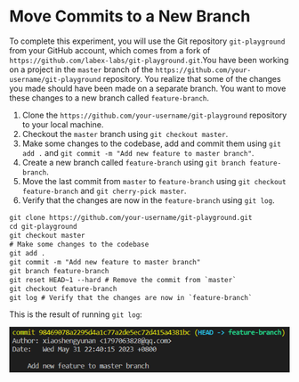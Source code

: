 # Move Commits to a New Branch

To complete this experiment, you will use the Git repository `git-playground` from your GitHub account, which comes from a fork of `https://github.com/labex-labs/git-playground.git`.You have been working on a project in the `master` branch of the `https://github.com/your-username/git-playground` repository. You realize that some of the changes you made should have been made on a separate branch. You want to move these changes to a new branch called `feature-branch`.

1. Clone the `https://github.com/your-username/git-playground` repository to your local machine.
2. Checkout the `master` branch using `git checkout master`.
3. Make some changes to the codebase, add and commit them using `git add .` and `git commit -m "Add new feature to master branch"`.
4. Create a new branch called `feature-branch` using `git branch feature-branch`.
5. Move the last commit from `master` to `feature-branch` using `git checkout feature-branch` and `git cherry-pick master`.
6. Verify that the changes are now in the `feature-branch` using `git log`.

```shell
git clone https://github.com/your-username/git-playground.git
cd git-playground
git checkout master
# Make some changes to the codebase
git add .
git commit -m "Add new feature to master branch"
git branch feature-branch
git reset HEAD~1 --hard # Remove the commit from `master`
git checkout feature-branch
git log # Verify that the changes are now in `feature-branch`
```

This is the result of running `git log`:

![<result>](./assets/challenge-move-commits-to-branch-step1-1.png)
